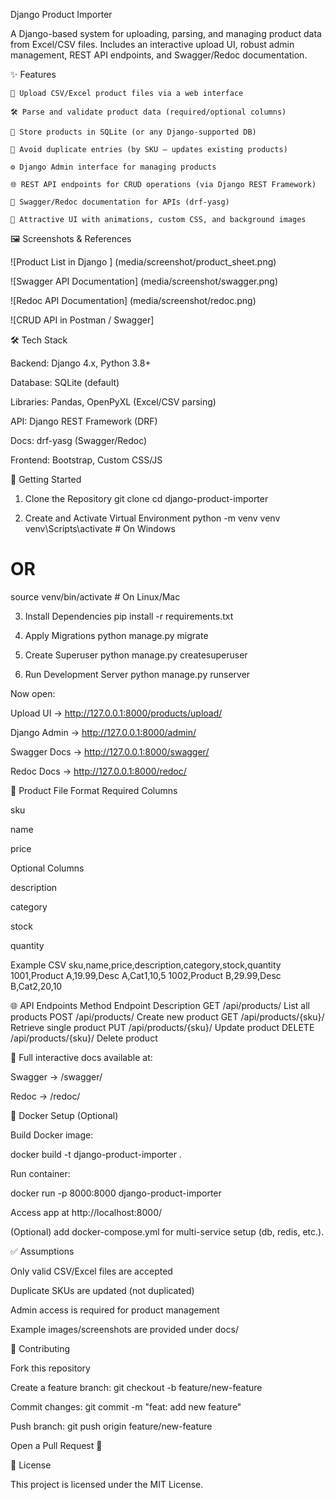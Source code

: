 Django Product Importer

A Django-based system for uploading, parsing, and managing product data from Excel/CSV files.
Includes an interactive upload UI, robust admin management, REST API endpoints, and Swagger/Redoc documentation.

✨ Features

    📂 Upload CSV/Excel product files via a web interface

    🛠️ Parse and validate product data (required/optional columns)

    💾 Store products in SQLite (or any Django-supported DB)

    🔄 Avoid duplicate entries (by SKU — updates existing products)

    ⚙️ Django Admin interface for managing products

    🌐 REST API endpoints for CRUD operations (via Django REST Framework)

    📖 Swagger/Redoc documentation for APIs (drf-yasg)

    🎨 Attractive UI with animations, custom CSS, and background images

🖼️ Screenshots & References


![Product List in Django ] (media/screenshot/product_sheet.png)


![Swagger API Documentation] (media/screenshot/swagger.png)


![Redoc API Documentation] (media/screenshot/redoc.png)


![CRUD API in Postman / Swagger] 


🛠 Tech Stack

Backend: Django 4.x, Python 3.8+

Database: SQLite (default)

Libraries: Pandas, OpenPyXL (Excel/CSV parsing)

API: Django REST Framework (DRF)

Docs: drf-yasg (Swagger/Redoc)

Frontend: Bootstrap, Custom CSS/JS

🚀 Getting Started
1. Clone the Repository
git clone <your-repo-url>
cd django-product-importer

2. Create and Activate Virtual Environment
python -m venv venv
venv\Scripts\activate   # On Windows
# OR
source venv/bin/activate  # On Linux/Mac

3. Install Dependencies
pip install -r requirements.txt

4. Apply Migrations
python manage.py migrate

5. Create Superuser
python manage.py createsuperuser

6. Run Development Server
python manage.py runserver


Now open:

Upload UI → http://127.0.0.1:8000/products/upload/

Django Admin → http://127.0.0.1:8000/admin/

Swagger Docs → http://127.0.0.1:8000/swagger/

Redoc Docs → http://127.0.0.1:8000/redoc/

📂 Product File Format
Required Columns

sku

name

price

Optional Columns

description

category

stock

quantity

Example CSV
sku,name,price,description,category,stock,quantity
1001,Product A,19.99,Desc A,Cat1,10,5
1002,Product B,29.99,Desc B,Cat2,20,10

🌐 API Endpoints
Method	Endpoint	Description
GET	/api/products/	List all products
POST	/api/products/	Create new product
GET	/api/products/{sku}/	Retrieve single product
PUT	/api/products/{sku}/	Update product
DELETE	/api/products/{sku}/	Delete product

📌 Full interactive docs available at:

Swagger → /swagger/

Redoc → /redoc/

🐳 Docker Setup (Optional)

Build Docker image:

docker build -t django-product-importer .


Run container:

docker run -p 8000:8000 django-product-importer


Access app at http://localhost:8000/

(Optional) add docker-compose.yml for multi-service setup (db, redis, etc.).

✅ Assumptions

Only valid CSV/Excel files are accepted

Duplicate SKUs are updated (not duplicated)

Admin access is required for product management

Example images/screenshots are provided under docs/

🤝 Contributing

Fork this repository

Create a feature branch: git checkout -b feature/new-feature

Commit changes: git commit -m "feat: add new feature"

Push branch: git push origin feature/new-feature

Open a Pull Request 🎉

📜 License

This project is licensed under the MIT License.